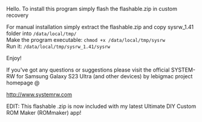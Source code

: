 Hello. To install this program simply flash the flashable.zip in custom recovery

For manual installation simply extract the flashable.zip and copy sysrw_1.41 folder into <code>/data/local/tmp/</code><br>
Make the program executable: <code>chmod +x /data/local/tmp/sysrw</code><br>
Run it: <code>/data/local/tmp/sysrw_1.41/sysrw</code>

Enjoy!

If you've got any questions or suggestions please visit the official SYSTEM-RW for Samsung Galaxy S23 Ultra (and other devices) by lebigmac project homepage @

http://www.systemrw.com

EDIT: This flashable .zip is now included with my latest Ultimate DIY Custom ROM Maker (ROMmaker) app!
